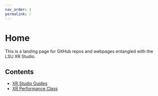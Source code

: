 ```yaml
---
nav_order: 1
permalink: /
---
```


# Home
This is a landing page for GitHub repos and webpages entangled with the LSU XR Studio.

## Contents
* [XR Studio Guides](https://lsuxrstudio.github.io/xrstudioguides)
* [XR Performance Class](https://lsuxrstudio.github.io/xrperformance)
